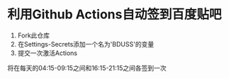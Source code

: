 # 利用Github Actions自动签到百度贴吧

1. Fork此仓库 
2. 在Settings-Secrets添加一个名为'BDUSS'的变量
3. 提交一次激活Actions

将在每天的04:15-09:15之间和16:15-21:15之间各签到一次
